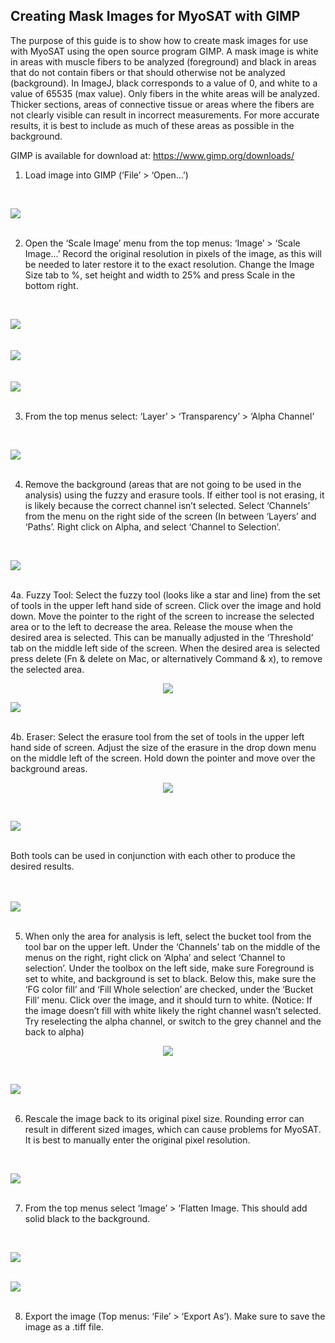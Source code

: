 ## Creating Mask Images for MyoSAT with GIMP



The purpose of this guide is to show how to create mask images for use with MyoSAT using the open source program GIMP. A mask image is white in areas with muscle fibers to be analyzed (foreground) and black in areas that do not contain fibers or that should otherwise not be analyzed (background). In ImageJ, black corresponds to a value of 0, and white to a value of 65535 (max value). Only fibers in the white areas will be analyzed. Thicker sections, areas of connective tissue or areas where the fibers are not clearly visible can result in incorrect measurements. For more accurate results, it is best to include as much of these areas as possible in the background.

GIMP is available for download at: https://www.gimp.org/downloads/

1.	Load image into GIMP (‘File’ > ‘Open...’)
<br/>

![](Documentation/img/img_mask_guide/mask_guide_1.jpg)
<br/><br/>

2.	Open the ‘Scale Image’ menu from the top menus: 	‘Image’ > ‘Scale Image...’
Record the original resolution in pixels of the image, as this will be needed to later restore it to the exact resolution. Change the Image Size tab to %, set height and width to 25% and press Scale in the bottom right.
<br/>

![](Documentation/img/img_mask_guide/mask_guide_2.jpg) 
<br/><br/><br/>
![](Documentation/img/img_mask_guide/mask_guide_3.jpg) 
<br/><br/><br/>
![](Documentation/img/img_mask_guide/mask_guide_4.jpg) 
<br/><br/>

3.	From the top menus select: ‘Layer’ > ‘Transparency’ > ‘Alpha Channel’
<br/>

![](Documentation/img/img_mask_guide/mask_guide_5.jpg) 
<br/><br/>
 
4.	Remove the background (areas that are not going to be used in the analysis) using the fuzzy and erasure tools. If either tool is not erasing, it is likely because the correct channel isn’t selected. Select ‘Channels’ from the menu on the right side of the screen (In between ‘Layers’ and ‘Paths’. Right click on Alpha, and select ‘Channel to Selection’. 
<br/>

![](Documentation/img/img_mask_guide/mask_guide_6.jpg) 
<br/><br/>

4a. Fuzzy Tool: Select the fuzzy tool (looks like a star and line) from the set of tools in the upper left hand side of screen. Click over the image and hold down. Move the pointer to the right of the screen to increase the selected area or to the left to decrease the area. Release the mouse when the desired area is selected. This can be manually adjusted in the ‘Threshold’ tab on the middle left side of the screen. When the desired area is selected press delete (Fn & delete on Mac, or alternatively Command & x), to remove the selected area. 

 <p align="center">
  <img src="https://github.com/CheethamLab/MyoSAT_ImageJ_Macro/blob/master/Documentation/img/img_mask_guide/icon_wand.jpg" />
</p>


 ![](Documentation/img/img_mask_guide/mask_guide_7.jpg) 
<br/><br/>

4b. Eraser: Select the erasure tool from the set of tools in the upper left hand side of screen. Adjust the size of the erasure in the drop down menu on the middle left of the screen. Hold down the pointer and move over the background areas.

 <p align="center">
  <img src="https://github.com/CheethamLab/MyoSAT_ImageJ_Macro/blob/master/Documentation/img/img_mask_guide/icon_eraser.jpg" />
</p>
<br/>

![](Documentation/img/img_mask_guide/mask_guide_8.jpg) 

<br/>
Both tools can be used in conjunction with each other to produce the desired results.
<br/><br/><br/>

![](Documentation/img/img_mask_guide/mask_guide_9.jpg) 
<br/><br/>

5.	When only the area for analysis is left, select the bucket tool from the tool bar on the upper left. Under the ‘Channels’ tab on the middle of the menus on the right, right click on ‘Alpha’ and select ‘Channel to selection’. Under the toolbox on the left side, make sure Foreground is set to white, and background is set to black. Below this, make sure the ‘FG color fill’ and ‘Fill Whole selection’ are checked, under the ‘Bucket Fill’ menu. Click over the image, and it should turn to white. (Notice: If the image doesn’t fill with white likely the right channel wasn’t selected. Try reselecting the alpha channel, or switch to the grey channel and the back to alpha)

<p align="center">
  <img src="https://github.com/CheethamLab/MyoSAT_ImageJ_Macro/blob/master/Documentation/img/img_mask_guide/icon_bucket.jpg" />
</p>
<br/>

 ![](Documentation/img/img_mask_guide/mask_guide_10.jpg) 
 <br/><br/>

6.	Rescale the image back to its original pixel size. Rounding error can result in different sized images, which can cause problems for MyoSAT. It is best to manually enter the original pixel resolution.
<br/>

![](Documentation/img/img_mask_guide/mask_guide_11.jpg) 
<br/><br/>

7.	From the top menus select  ‘Image’ > ‘Flatten Image. This should add solid black to the background. 
<br/>

![](Documentation/img/img_mask_guide/mask_guide_12.jpg) 
<br/><br/>

![](Documentation/img/img_mask_guide/mask_guide_13.jpg) 
 <br/><br/>

8.	Export the image (Top menus: ‘File’ > ‘Export As’). Make sure to save the image as a .tiff file.


